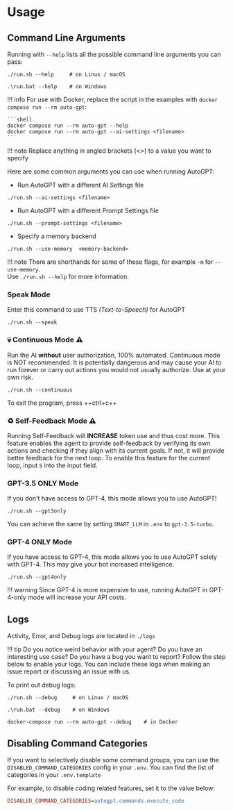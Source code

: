 # Usage

## Command Line Arguments
Running with `--help` lists all the possible command line arguments you can pass:

```shell
./run.sh --help     # on Linux / macOS

.\run.bat --help    # on Windows
```

!!! info
    For use with Docker, replace the script in the examples with
    `docker compose run --rm auto-gpt`:

    ```shell
    docker compose run --rm auto-gpt --help
    docker compose run --rm auto-gpt --ai-settings <filename>
    ```

!!! note
    Replace anything in angled brackets (<>) to a value you want to specify

Here are some common arguments you can use when running AutoGPT:

* Run AutoGPT with a different AI Settings file

```shell
./run.sh --ai-settings <filename>
```

* Run AutoGPT with a different Prompt Settings file

```shell
./run.sh --prompt-settings <filename>
```

* Specify a memory backend

```shell
./run.sh --use-memory  <memory-backend>
```

!!! note
    There are shorthands for some of these flags, for example `-m` for `--use-memory`.  
    Use `./run.sh --help` for more information.

### Speak Mode

Enter this command to use TTS _(Text-to-Speech)_ for AutoGPT

```shell
./run.sh --speak
```

### 💀 Continuous Mode ⚠️

Run the AI **without** user authorization, 100% automated.
Continuous mode is NOT recommended.
It is potentially dangerous and may cause your AI to run forever or carry out actions you would not usually authorize.
Use at your own risk.

```shell
./run.sh --continuous
```

To exit the program, press ++ctrl+c++

### ♻️ Self-Feedback Mode ⚠️

Running Self-Feedback will **INCREASE** token use and thus cost more. This feature enables the agent to provide self-feedback by verifying its own actions and checking if they align with its current goals. If not, it will provide better feedback for the next loop. To enable this feature for the current loop, input `S` into the input field.

### GPT-3.5 ONLY Mode

If you don't have access to GPT-4, this mode allows you to use AutoGPT!

```shell
./run.sh --gpt3only
```

You can achieve the same by setting `SMART_LLM` in `.env` to `gpt-3.5-turbo`.

### GPT-4 ONLY Mode

If you have access to GPT-4, this mode allows you to use AutoGPT solely with GPT-4.
This may give your bot increased intelligence.

```shell
./run.sh --gpt4only
```

!!! warning
    Since GPT-4 is more expensive to use, running AutoGPT in GPT-4-only mode will
    increase your API costs.

## Logs

Activity, Error, and Debug logs are located in `./logs`

!!! tip 
    Do you notice weird behavior with your agent? Do you have an interesting use case? Do you have a bug you want to report?
    Follow the step below to enable your logs. You can include these logs when making an issue report or discussing an issue with us.

To print out debug logs:

```shell
./run.sh --debug     # on Linux / macOS

.\run.bat --debug    # on Windows

docker-compose run --rm auto-gpt --debug    # in Docker
```

## Disabling Command Categories

If you want to selectively disable some command groups, you can use the `DISABLED_COMMAND_CATEGORIES` config in your `.env`. You can find the list of categories in your `.env.template`

For example, to disable coding related features, set it to the value below:

```ini
DISABLED_COMMAND_CATEGORIES=autogpt.commands.execute_code
```

